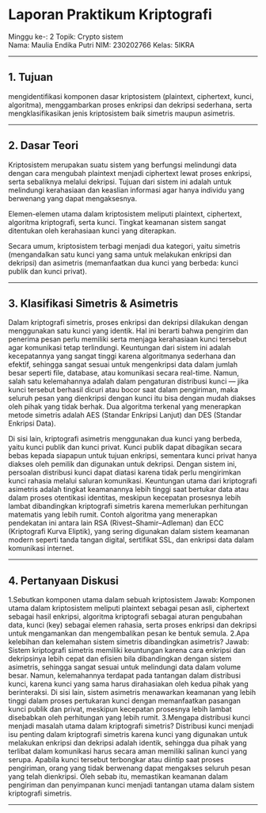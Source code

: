 # Laporan Praktikum Kriptografi
Minggu ke-: 2 
Topik: Crypto sistem  
Nama: Maulia Endika Putri
NIM: 230202766 
Kelas: 5IKRA 

---

## 1. Tujuan
mengidentifikasi komponen dasar kriptosistem (plaintext, ciphertext, kunci, algoritma), menggambarkan proses enkripsi dan dekripsi sederhana, serta mengklasifikasikan jenis kriptosistem baik simetris maupun asimetris.

---

## 2. Dasar Teori
Kriptosistem merupakan suatu sistem yang berfungsi melindungi data dengan cara mengubah plaintext menjadi ciphertext lewat proses enkripsi, serta sebaliknya melalui dekripsi. Tujuan dari sistem ini adalah untuk melindungi kerahasiaan dan keaslian informasi agar hanya individu yang berwenang yang dapat mengaksesnya.

Elemen-elemen utama dalam kriptosistem meliputi plaintext, ciphertext, algoritma kriptografi, serta kunci. Tingkat keamanan sistem sangat ditentukan oleh kerahasiaan kunci yang diterapkan.

Secara umum, kriptosistem terbagi menjadi dua kategori, yaitu simetris (mengandalkan satu kunci yang sama untuk melakukan enkripsi dan dekripsi) dan asimetris (memanfaatkan dua kunci yang berbeda: kunci publik dan kunci privat).

---

## 3. Klasifikasi Simetris & Asimetris
Dalam kriptografi simetris, proses enkripsi dan dekripsi dilakukan dengan menggunakan satu kunci yang identik. Hal ini berarti bahwa pengirim dan penerima pesan perlu memiliki serta menjaga kerahasiaan kunci tersebut agar komunikasi tetap terlindungi. Keuntungan dari sistem ini adalah kecepatannya yang sangat tinggi karena algoritmanya sederhana dan efektif, sehingga sangat sesuai untuk mengenkripsi data dalam jumlah besar seperti file, database, atau komunikasi secara real-time. Namun, salah satu kelemahannya adalah dalam pengaturan distribusi kunci — jika kunci tersebut berhasil dicuri atau bocor saat dalam pengiriman, maka seluruh pesan yang dienkripsi dengan kunci itu bisa dengan mudah diakses oleh pihak yang tidak berhak. Dua algoritma terkenal yang menerapkan metode simetris adalah AES (Standar Enkripsi Lanjut) dan DES (Standar Enkripsi Data).

Di sisi lain, kriptografi asimetris menggunakan dua kunci yang berbeda, yaitu kunci publik dan kunci privat. Kunci publik dapat dibagikan secara bebas kepada siapapun untuk tujuan enkripsi, sementara kunci privat hanya diakses oleh pemilik dan digunakan untuk dekripsi. Dengan sistem ini, persoalan distribusi kunci dapat diatasi karena tidak perlu mengirimkan kunci rahasia melalui saluran komunikasi. Keuntungan utama dari kriptografi asimetris adalah tingkat keamanannya lebih tinggi saat bertukar data atau dalam proses otentikasi identitas, meskipun kecepatan prosesnya lebih lambat dibandingkan kriptografi simetris karena memerlukan perhitungan matematis yang lebih rumit. Contoh algoritma yang menerapkan pendekatan ini antara lain RSA (Rivest–Shamir–Adleman) dan ECC (Kriptografi Kurva Eliptik), yang sering digunakan dalam sistem keamanan modern seperti tanda tangan digital, sertifikat SSL, dan enkripsi data dalam komunikasi internet.

---

## 4. Pertanyaan Diskusi
1.Sebutkan komponen utama dalam sebuah kriptosistem
Jawab: Komponen utama dalam kriptosistem meliputi plaintext sebagai pesan asli, ciphertext sebagai hasil enkripsi, algoritma kriptografi sebagai aturan pengubahan data, kunci (key) sebagai elemen rahasia, serta proses enkripsi dan dekripsi untuk mengamankan dan mengembalikan pesan ke bentuk semula.
2.Apa kelebihan dan kelemahan sistem simetris dibandingkan asimetris?
Jawab: Sistem kriptografi simetris memiliki keuntungan karena cara enkripsi dan dekripsinya lebih cepat dan efisien bila dibandingkan dengan sistem asimetris, sehingga sangat sesuai untuk melindungi data dalam volume besar. Namun, kelemahannya terdapat pada tantangan dalam distribusi kunci, karena kunci yang sama harus dirahasiakan oleh kedua pihak yang berinteraksi. Di sisi lain, sistem asimetris menawarkan keamanan yang lebih tinggi dalam proses pertukaran kunci dengan memanfaatkan pasangan kunci publik dan privat, meskipun kecepatan prosesnya lebih lambat disebabkan oleh perhitungan yang lebih rumit.
3.Mengapa distribusi kunci menjadi masalah utama dalam kriptografi simetris? 
Distribusi kunci menjadi isu penting dalam kriptografi simetris karena kunci yang digunakan untuk melakukan enkripsi dan dekripsi adalah identik, sehingga dua pihak yang terlibat dalam komunikasi harus secara aman memiliki salinan kunci yang serupa. Apabila kunci tersebut terbongkar atau diintip saat proses pengiriman, orang yang tidak berwenang dapat mengakses seluruh pesan yang telah dienkripsi. Oleh sebab itu, memastikan keamanan dalam pengiriman dan penyimpanan kunci menjadi tantangan utama dalam sistem kriptografi simetris.

---

